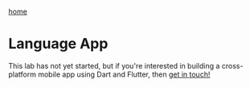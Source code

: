 [home](../README.md)

# Language App

This lab has not yet started, but if you're interested in building a cross-platform mobile app using Dart and Flutter, then [get in touch!](https://wwww.kindservices.co.uk)